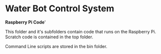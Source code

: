 # Water Bot Control System 
**Raspberry Pi Code**'

This folder and it's subfolders contain code that runs on the
Raspberry Pi.  Scratch code is contained in the top folder.

Command Line scripts are stored in the bin folder.

